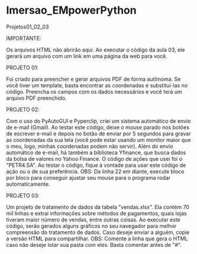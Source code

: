# Imersao_EMpowerPython
 Projetos01_02_03
 
IMPORTANTE:

Os arquivos HTML não abrirão aqui. Ao executar o código da aula 03, ele gerará um arquivo com um link em uma página da web para você.

PROJETO 01:

Foi criado para preencher e gerar arquivos PDF de forma autônoma. Se você tiver um template, basta encontrar as coordenadas e substituí-las no código. Preencha os campos com os dados necessários e você terá um arquivo PDF preenchido.

PROJETO 02:

Com o uso do PyAutoGUI e Pyperclip, criei um sistema automático de envio de e-mail (Gmail). Ao testar este código, deixe o mouse parado nos botões de escrever e-mail e depois no botão de enviar por 5 segundos para gravar as coordenadas da sua tela (você pode estar usando um monitor maior que o meu, logo, minhas coordenadas podem não servir).
Além do envio automático de e-mail, há também a biblioteca Yfinance, que busca dados da bolsa de valores no Yahoo Finance. O código de ações que usei foi o "PETR4.SA".
Ao testar o código, fique à vontade para usar este código de ação ou o de sua preferência.
OBS: Da linha 22 em diante, execute bloco por bloco para conseguir ajustar seu mouse para o programa rodar automaticamente.

PROJETO 03:

Um projeto de tratamento de dados da tabela "vendas.xlsx". Ela contém 70 mil linhas e extrai informações sobre métodos de pagamentos, quais lojas tiveram maior número de vendas, entre outras coisas.
Ao executar este código, serão gerados alguns gráficos no seu navegador para melhor compreensão do tratamento de dados. Caso deseje enviar a alguém, copie a versão HTML para compartilhar.
OBS: Comente a linha que gera o HTML caso não deseje lotar sua pasta com eles. Basta comentar antes de "#".
